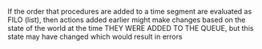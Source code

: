 If the order that procedures are added to a time segment are evaluated as FILO (list),
then actions added earlier might make changes based on the state of the world at the time
THEY WERE ADDED TO THE QUEUE, but this state may have changed which would result in
errors

